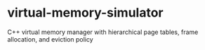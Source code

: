 # virtual-memory-simulator
C++ virtual memory manager with hierarchical page tables, frame allocation, and eviction policy 

